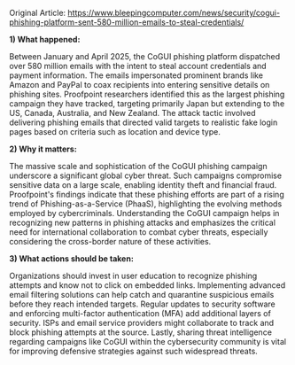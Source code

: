 Original Article: https://www.bleepingcomputer.com/news/security/cogui-phishing-platform-sent-580-million-emails-to-steal-credentials/

**1) What happened:**

Between January and April 2025, the CoGUI phishing platform dispatched over 580 million emails with the intent to steal account credentials and payment information. The emails impersonated prominent brands like Amazon and PayPal to coax recipients into entering sensitive details on phishing sites. Proofpoint researchers identified this as the largest phishing campaign they have tracked, targeting primarily Japan but extending to the US, Canada, Australia, and New Zealand. The attack tactic involved delivering phishing emails that directed valid targets to realistic fake login pages based on criteria such as location and device type.

**2) Why it matters:**

The massive scale and sophistication of the CoGUI phishing campaign underscore a significant global cyber threat. Such campaigns compromise sensitive data on a large scale, enabling identity theft and financial fraud. Proofpoint's findings indicate that these phishing efforts are part of a rising trend of Phishing-as-a-Service (PhaaS), highlighting the evolving methods employed by cybercriminals. Understanding the CoGUI campaign helps in recognizing new patterns in phishing attacks and emphasizes the critical need for international collaboration to combat cyber threats, especially considering the cross-border nature of these activities.

**3) What actions should be taken:**

Organizations should invest in user education to recognize phishing attempts and know not to click on embedded links. Implementing advanced email filtering solutions can help catch and quarantine suspicious emails before they reach intended targets. Regular updates to security software and enforcing multi-factor authentication (MFA) add additional layers of security. ISPs and email service providers might collaborate to track and block phishing attempts at the source. Lastly, sharing threat intelligence regarding campaigns like CoGUI within the cybersecurity community is vital for improving defensive strategies against such widespread threats.